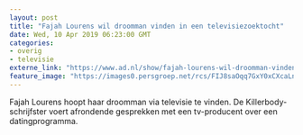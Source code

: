 ```yaml
---
layout: post
title: "Fajah Lourens wil droomman vinden in een televisiezoektocht"
date: Wed, 10 Apr 2019 06:23:00 GMT
categories: 
- overig 
- televisie 
externe_link: "https://www.ad.nl/show/fajah-lourens-wil-droomman-vinden-in-een-televisiezoektocht~a300d9af/"
feature_image: "https://images0.persgroep.net/rcs/FIJ8saOqq7GxY0xCXcaLnn1-nqI/diocontent/143498220/_fitwidth/400/?appId=21791a8992982cd8da851550a453bd7f&quality=0.7"
---
```


Fajah Lourens hoopt haar droomman via televisie te vinden. De Killerbody-schrijfster voert afrondende gesprekken met een tv-producent over een datingprogramma.
